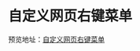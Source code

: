 # 自定义网页右键菜单
预览地址：[自定义网页右键菜单](http://www.klhut.com/exercisesOfIfe/exercises/detail_id_26/index.html)
